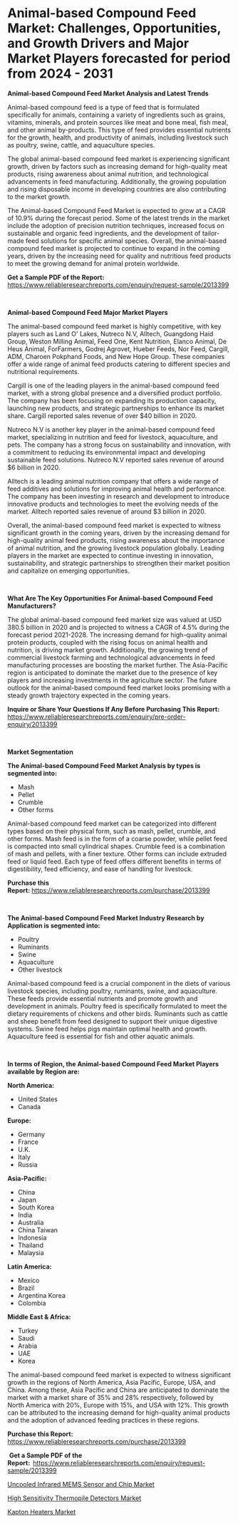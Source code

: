 <p><h1>Animal-based Compound Feed Market: Challenges, Opportunities, and Growth Drivers and Major Market Players forecasted for period from 2024 - 2031</h1></p><p><strong>Animal-based Compound Feed Market Analysis and Latest Trends</strong></p>
<p><p>Animal-based compound feed is a type of feed that is formulated specifically for animals, containing a variety of ingredients such as grains, vitamins, minerals, and protein sources like meat and bone meal, fish meal, and other animal by-products. This type of feed provides essential nutrients for the growth, health, and productivity of animals, including livestock such as poultry, swine, cattle, and aquaculture species.</p><p>The global animal-based compound feed market is experiencing significant growth, driven by factors such as increasing demand for high-quality meat products, rising awareness about animal nutrition, and technological advancements in feed manufacturing. Additionally, the growing population and rising disposable income in developing countries are also contributing to the market growth.</p><p>The Animal-based Compound Feed Market is expected to grow at a CAGR of 10.9% during the forecast period. Some of the latest trends in the market include the adoption of precision nutrition techniques, increased focus on sustainable and organic feed ingredients, and the development of tailor-made feed solutions for specific animal species. Overall, the animal-based compound feed market is projected to continue to expand in the coming years, driven by the increasing need for quality and nutritious feed products to meet the growing demand for animal protein worldwide.</p></p>
<p><strong>Get a Sample PDF of the Report:&nbsp;</strong> <a href="https://www.reliableresearchreports.com/enquiry/request-sample/2013399">https://www.reliableresearchreports.com/enquiry/request-sample/2013399</a></p>
<p>&nbsp;</p>
<p><strong>Animal-based Compound Feed Major Market Players</strong></p>
<p><p>The animal-based compound feed market is highly competitive, with key players such as Land O' Lakes, Nutreco N.V, Alltech, Guangdong Haid Group, Weston Milling Animal, Feed One, Kent Nutrition, Elanco Animal, De Heus Animal, ForFarmers, Godrej Agrovet, Hueber Feeds, Nor Feed, Cargill, ADM, Charoen Pokphand Foods, and New Hope Group. These companies offer a wide range of animal feed products catering to different species and nutritional requirements.</p><p>Cargill is one of the leading players in the animal-based compound feed market, with a strong global presence and a diversified product portfolio. The company has been focusing on expanding its production capacity, launching new products, and strategic partnerships to enhance its market share. Cargill reported sales revenue of over $40 billion in 2020.</p><p>Nutreco N.V is another key player in the animal-based compound feed market, specializing in nutrition and feed for livestock, aquaculture, and pets. The company has a strong focus on sustainability and innovation, with a commitment to reducing its environmental impact and developing sustainable feed solutions. Nutreco N.V reported sales revenue of around $6 billion in 2020.</p><p>Alltech is a leading animal nutrition company that offers a wide range of feed additives and solutions for improving animal health and performance. The company has been investing in research and development to introduce innovative products and technologies to meet the evolving needs of the market. Alltech reported sales revenue of around $3 billion in 2020.</p><p>Overall, the animal-based compound feed market is expected to witness significant growth in the coming years, driven by the increasing demand for high-quality animal feed products, rising awareness about the importance of animal nutrition, and the growing livestock population globally. Leading players in the market are expected to continue investing in innovation, sustainability, and strategic partnerships to strengthen their market position and capitalize on emerging opportunities.</p></p>
<p>&nbsp;</p>
<p><strong>What Are The Key Opportunities For Animal-based Compound Feed Manufacturers?</strong></p>
<p><p>The global animal-based compound feed market size was valued at USD 380.5 billion in 2020 and is projected to witness a CAGR of 4.5% during the forecast period 2021-2028. The increasing demand for high-quality animal protein products, coupled with the rising focus on animal health and nutrition, is driving market growth. Additionally, the growing trend of commercial livestock farming and technological advancements in feed manufacturing processes are boosting the market further. The Asia-Pacific region is anticipated to dominate the market due to the presence of key players and increasing investments in the agriculture sector. The future outlook for the animal-based compound feed market looks promising with a steady growth trajectory expected in the coming years.</p></p>
<p><strong>Inquire or Share Your Questions If Any Before Purchasing This Report:</strong> <a href="https://www.reliableresearchreports.com/enquiry/pre-order-enquiry/2013399">https://www.reliableresearchreports.com/enquiry/pre-order-enquiry/2013399</a></p>
<p>&nbsp;</p>
<p><strong>Market Segmentation</strong></p>
<p><strong>The Animal-based Compound Feed Market Analysis by types is segmented into:</strong></p>
<p><ul><li>Mash</li><li>Pellet</li><li>Crumble</li><li>Other forms</li></ul></p>
<p><p>Animal-based compound feed market can be categorized into different types based on their physical form, such as mash, pellet, crumble, and other forms. Mash feed is in the form of a coarse powder, while pellet feed is compacted into small cylindrical shapes. Crumble feed is a combination of mash and pellets, with a finer texture. Other forms can include extruded feed or liquid feed. Each type of feed offers different benefits in terms of digestibility, feed efficiency, and ease of handling for livestock.</p></p>
<p><strong>Purchase this Report:&nbsp;</strong><a href="https://www.reliableresearchreports.com/purchase/2013399">https://www.reliableresearchreports.com/purchase/2013399</a></p>
<p>&nbsp;</p>
<p><strong>The Animal-based Compound Feed Market Industry Research by Application is segmented into:</strong></p>
<p><ul><li>Poultry</li><li>Ruminants</li><li>Swine</li><li>Aquaculture</li><li>Other livestock</li></ul></p>
<p><p>Animal-based compound feed is a crucial component in the diets of various livestock species, including poultry, ruminants, swine, and aquaculture. These feeds provide essential nutrients and promote growth and development in animals. Poultry feed is specifically formulated to meet the dietary requirements of chickens and other birds. Ruminants such as cattle and sheep benefit from feed designed to support their unique digestive systems. Swine feed helps pigs maintain optimal health and growth. Aquaculture feed is essential for fish and other aquatic animals.</p></p>
<p>&nbsp;</p>
<p><strong>In terms of Region, the Animal-based Compound Feed Market Players available by Region are:</strong></p>
<p>
    <p> <strong> North America: </strong>
        <ul>
            <li>United States</li>
            <li>Canada</li>
        </ul>
        </p> 
    <p> <strong> Europe: </strong>
        <ul>
            <li>Germany</li>
            <li>France</li>
            <li>U.K.</li>
            <li>Italy</li>
            <li>Russia</li>
        </ul>
        </p> 
    <p> <strong> Asia-Pacific: </strong>
        <ul>
            <li>China</li>
            <li>Japan</li>
            <li>South Korea</li>
            <li>India</li>
            <li>Australia</li>
            <li>China Taiwan</li>
            <li>Indonesia</li>
            <li>Thailand</li>
            <li>Malaysia</li>
        </ul>
        </p> 
    <p> <strong> Latin America: </strong>
        <ul>
            <li>Mexico</li>
            <li>Brazil</li>
            <li>Argentina Korea</li>
            <li>Colombia</li>
        </ul>
        </p> 
    <p> <strong> Middle East & Africa: </strong>
        <ul>
            <li>Turkey</li>
            <li>Saudi</li>
            <li>Arabia</li>
            <li>UAE</li>
            <li>Korea</li>
        </ul>
    </p>
    </p>
<p><p>The animal-based compound feed market is expected to witness significant growth in the regions of North America, Asia Pacific, Europe, USA, and China. Among these, Asia Pacific and China are anticipated to dominate the market with a market share of 35% and 28% respectively, followed by North America with 20%, Europe with 15%, and USA with 12%. This growth can be attributed to the increasing demand for high-quality animal products and the adoption of advanced feeding practices in these regions.</p></p>
<p><strong>Purchase this Report: </strong><a href="https://www.reliableresearchreports.com/purchase/2013399">https://www.reliableresearchreports.com/purchase/2013399</a></p>
<p>&nbsp;<strong>Get a Sample PDF of the Report:&nbsp;&nbsp;</strong><a href="https://www.reliableresearchreports.com/enquiry/request-sample/2013399">https://www.reliableresearchreports.com/enquiry/request-sample/2013399</a></p>
<p><strong></strong></p>
<p><p><a href="https://view.publitas.com/reportprime-1/uncooled-infrared-mems-sensor-and-chip-market-size-reflecting-a-forecast-till-2031-market-by-type-by-application-and-by-geography/">Uncooled Infrared MEMS Sensor and Chip Market</a></p><p><a href="https://view.publitas.com/reportprime-1/insights-into-high-sensitivity-thermopile-detectors-market-size-analysing-market-share-trends-and-growth-from-2024-to-2031/">High Sensitivity Thermopile Detectors Market</a></p><p><a href="https://view.publitas.com/reportprime-1/kapton-heaters-market-size-focuses-on-market-dynamics-in-depth-analysis-and-future-projections-of-its-market-forecasted-for-period-from-2024-to-2031/">Kapton Heaters Market</a></p></p>
